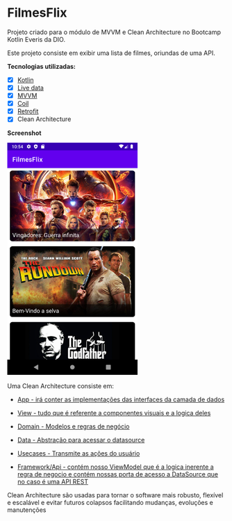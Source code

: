 # **FilmesFlix**

Projeto criado para o módulo de MVVM e Clean Architecture no Bootcamp Kotlin Everis da DIO.

Este projeto consiste em exibir uma lista de filmes, oriundas de uma API. 

**Tecnologias utilizadas:**

- [x] [Kotlin](https://kotlinlang.org/docs/getting-started.html)
- [x] [Live data](https://developer.android.com/topic/libraries/architecture/livedata?hl=pt-br)
- [x] [MVVM](https://developer.android.com/jetpack/guide?gclid=CjwKCAiAjp6BBhAIEiwAkO9Wut2W9TLNRaql75qE26vP_xRvCfTBlBY5j8RHxc_r6RhC1HFPTprbwRoC32cQAvD_BwE&gclsrc=aw.ds) 
- [x] [Coil](https://coil-kt.github.io/coil/)
- [x] [Retrofit](https://square.github.io/retrofit/)
- [x] Clean Architecture

**Screenshot**
<p float="left">
  <img src="/filmes_flix.png" width="300" />
</p>

Uma Clean Architecture consiste em:

* [App - irá conter as implementações das interfaces da camada de dados](https://github.com/HanselVinicius/FilmesFlix/tree/main/app)

* [View - tudo que é referente a componentes visuais e a logica deles](https://github.com/HanselVinicius/FilmesFlix/tree/main/app/src/main/java/com/br/natanfc/filmesflix/View)

* [Domain - Modelos e regras de negócio](https://github.com/HanselVinicius/FilmesFlix/tree/main/app/src/main/java/com/br/natanfc/filmesflix/domain)

* [Data - Abstração para acessar o datasource](https://github.com/HanselVinicius/FilmesFlix/tree/main/app/src/main/java/com/br/natanfc/filmesflix/data)

* [Usecases - Transmite as ações do usuário](https://github.com/HanselVinicius/FilmesFlix/tree/main/app/src/main/java/com/br/natanfc/filmesflix/usecase)

* [Framework/Api - contém nosso ViewModel que é a logica inerente a regra de negocio e contém nossas porta de acesso a DataSource que no caso é uma API REST](https://github.com/HanselVinicius/FilmesFlix/tree/main/app/src/main/java/com/br/natanfc/filmesflix/framework/api)

Clean Architecture são usadas para tornar o software mais robusto, flexível e escalável e evitar futuros colapsos facilitando mudanças, evoluções e manutenções
